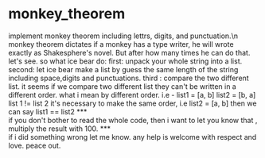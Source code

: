 # monkey_theorem
implement monkey theorem including lettrs, digits, and punctuation.\n
monkey theorem dictates if a monkey has a type writer, he will wrote exactly as Shakesphere's novel.
But after how many times he can do that.
let's see.
so what ice bear do:
first: unpack your whole string into a list.
second: let ice bear make a list by guess the same length of the string including space,digits and punctuations.
third : compare the two different list. it seems if we compare two different list they can't be written in a different order.
what i mean by different order.
i.e - list1 = [a, b]
      list2 = [b, a]
 list 1 != list 2
 it's necessary to make the same order, i.e list2 = [a, b]
 then we can say list1 == list2
 ***\
 if you don't bother to read the whole code, then i want to let you know that , multiply the result with 100.
 ***\
if i did something wrong let me know.
any help is welcome with respect and love.
peace out.
